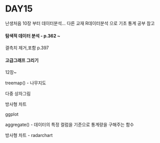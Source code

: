 # DAY15

난생처음 10장 부터 데이터분석... 다른 교재 R데이터분석 으로 기초 통계 공부 참고 

#### 탐색적 데이터 분석 - p.362 ~ 

결측치 제거,포함 p.397

#### 고급그래프 그리기 

12장~ 

treemap() - 나무지도

다중 상자그림

방사형 차트

ggplot 

aggregate() - 데이터의 특정 컬럼을 기준으로 통계량을 구해주는 함수

방사형 차트 - radarchart 